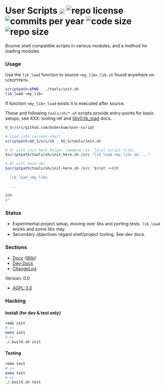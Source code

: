 # User Scripts [![](http://img.shields.io/travis/bvberkum/user-scripts.svg)](https://travis-ci.org/bvberkum/user-scripts) ![repo license](https://img.shields.io/github/license/bvberkum/user-scripts.svg) ![commits per year](https://img.shields.io/github/commit-activity/y/bvberkum/user-scripts.svg) ![code size](https://img.shields.io/github/languages/code-size/bvberkum/user-scripts.svg) ![repo size](https://img.shields.io/github/repo-size/bvberkum/user-scripts.svg)

Bourne shell compatible scripts in various modules, and a method for loading
modules.

### Usage

Use the ``lib_load`` function to source ``<my_lib>.lib.sh`` found anywhere on ``SCRIPTPATH``.

```sh
scriptpath=$PWD . ./tools/init.sh
lib_load <my_lib>
```

If function ``<my_lib>_load`` exists it is executed after source.

These and following ``tools/sh/*.sh`` scripts provide entry-points for basic
setups, see XXX: tooling ref
and  [libv0:lib_load](/doc/src/lib#v0:lib_load) docs.

```sh
U_S=/src/github.com/bvberkum/user-script

# Load into current shell
scriptpath=$U_S/src/sh . $U_S/tools/init.sh

# Or with init-here helper command (ie. local script file)
$scriptpath/tools/sh/init-here.sh /src "lib_load <my_lib> && ..."

# Or with here-doc
$scriptpath/tools/sh/init-here.sh /src "$(cat <<EOM

  lib_load <my_lib>

  ...

EOM
)"
```

### Status

- Experimental project setup, moving over libs and porting tests.
  ``lib_load`` works and some libs may.
- Secondary objectives regard shell/project tooling. See dev docs.

### Sections

- [Docs](doc) ([Wiki](https://github.com/bvberkum/user-scripts/wiki))
- [Dev-Docs](wiki/dev/main)
- [ChangeLog](CHANGELOG.md)

Version: 0.0

* [AGPL-3.0](COPYING)

### Hacking

#### Install (for dev & test only)

```sh
redo init
# or
make init
# or
./.build.sh init
```

#### Testing

```sh
redo test
# or
make test
# or
./.build.sh test
```

